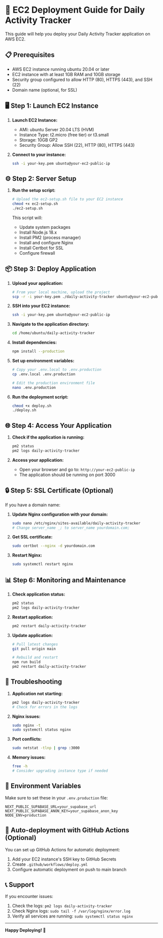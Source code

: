 # 🚀 EC2 Deployment Guide for Daily Activity Tracker

This guide will help you deploy your Daily Activity Tracker application on AWS EC2.

## 📋 Prerequisites

- AWS EC2 instance running ubuntu 20.04 or later
- EC2 instance with at least 1GB RAM and 10GB storage
- Security group configured to allow HTTP (80), HTTPS (443), and SSH (22)
- Domain name (optional, for SSL)

## 🖥️ Step 1: Launch EC2 Instance

1. **Launch EC2 Instance:**
   - AMI: ubuntu Server 20.04 LTS (HVM)
   - Instance Type: t2.micro (free tier) or t3.small
   - Storage: 10GB GP2
   - Security Group: Allow SSH (22), HTTP (80), HTTPS (443)

2. **Connect to your instance:**
   ```bash
   ssh -i your-key.pem ubuntu@your-ec2-public-ip
   ```

## ⚙️ Step 2: Server Setup

1. **Run the setup script:**
   ```bash
   # Upload the ec2-setup.sh file to your EC2 instance
   chmod +x ec2-setup.sh
   ./ec2-setup.sh
   ```

   This script will:
   - Update system packages
   - Install Node.js 18.x
   - Install PM2 (process manager)
   - Install and configure Nginx
   - Install Certbot for SSL
   - Configure firewall

## 📦 Step 3: Deploy Application

1. **Upload your application:**
   ```bash
   # From your local machine, upload the project
   scp -r -i your-key.pem ./daily-activity-tracker ubuntu@your-ec2-public-ip:/home/ubuntu/
   ```

2. **SSH into your EC2 instance:**
   ```bash
   ssh -i your-key.pem ubuntu@your-ec2-public-ip
   ```

3. **Navigate to the application directory:**
   ```bash
   cd /home/ubuntu/daily-activity-tracker
   ```

4. **Install dependencies:**
   ```bash
   npm install --production
   ```

5. **Set up environment variables:**
   ```bash
   # Copy your .env.local to .env.production
   cp .env.local .env.production
   
   # Edit the production environment file
   nano .env.production
   ```

6. **Run the deployment script:**
   ```bash
   chmod +x deploy.sh
   ./deploy.sh
   ```

## 🌐 Step 4: Access Your Application

1. **Check if the application is running:**
   ```bash
   pm2 status
   pm2 logs daily-activity-tracker
   ```

2. **Access your application:**
   - Open your browser and go to: `http://your-ec2-public-ip`
   - The application should be running on port 3000

## 🔒 Step 5: SSL Certificate (Optional)

If you have a domain name:

1. **Update Nginx configuration with your domain:**
   ```bash
   sudo nano /etc/nginx/sites-available/daily-activity-tracker
   # Change server_name _; to server_name yourdomain.com;
   ```

2. **Get SSL certificate:**
   ```bash
   sudo certbot --nginx -d yourdomain.com
   ```

3. **Restart Nginx:**
   ```bash
   sudo systemctl restart nginx
   ```

## 📊 Step 6: Monitoring and Maintenance

1. **Check application status:**
   ```bash
   pm2 status
   pm2 logs daily-activity-tracker
   ```

2. **Restart application:**
   ```bash
   pm2 restart daily-activity-tracker
   ```

3. **Update application:**
   ```bash
   # Pull latest changes
   git pull origin main
   
   # Rebuild and restart
   npm run build
   pm2 restart daily-activity-tracker
   ```

## 🚨 Troubleshooting

1. **Application not starting:**
   ```bash
   pm2 logs daily-activity-tracker
   # Check for errors in the logs
   ```

2. **Nginx issues:**
   ```bash
   sudo nginx -t
   sudo systemctl status nginx
   ```

3. **Port conflicts:**
   ```bash
   sudo netstat -tlnp | grep :3000
   ```

4. **Memory issues:**
   ```bash
   free -h
   # Consider upgrading instance type if needed
   ```

## 📝 Environment Variables

Make sure to set these in your `.env.production` file:

```env
NEXT_PUBLIC_SUPABASE_URL=your_supabase_url
NEXT_PUBLIC_SUPABASE_ANON_KEY=your_supabase_anon_key
NODE_ENV=production
```

## 🔄 Auto-deployment with GitHub Actions (Optional)

You can set up GitHub Actions for automatic deployment:

1. Add your EC2 instance's SSH key to GitHub Secrets
2. Create `.github/workflows/deploy.yml`
3. Configure automatic deployment on push to main branch

## 📞 Support

If you encounter issues:
1. Check the logs: `pm2 logs daily-activity-tracker`
2. Check Nginx logs: `sudo tail -f /var/log/nginx/error.log`
3. Verify all services are running: `sudo systemctl status nginx`

---

**Happy Deploying! 🎉**
